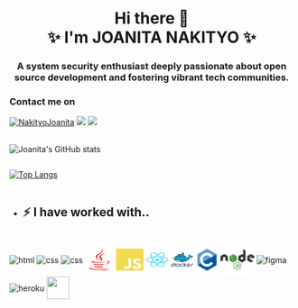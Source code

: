 <h1 align="center"> Hi there 👋 <br/>✨ I'm JOANITA NAKITYO ✨ </h1>
<h3 align="center">A system security enthusiast deeply passionate about open source development and fostering vibrant tech communities. </h3>

### Contact me on

 <div> 
 <a href="https://twitter.com/NakityoJoanita" target="blank"><img src="https://img.shields.io/twitter/follow/NakityoJoanita?logo=twitter&style=for-the-badge" alt="NakityoJoanita"/></a>
  <a href = "mailto:nakityojoanita51@gmail.com/"><img src="https://img.shields.io/badge/-Gmail-%23333?style=for-the-badge&logo=gmail&logoColor=white" target="_blank"></a>
  <a href="https://www.linkedin.com/in/joanita-nakityo-36900a1b5/" target="_blank"><img src="https://img.shields.io/badge/-LinkedIn-%230077B5?style=for-the-badge&logo=linkedin&logoColor=white" target="_blank"></a> 
  </div>


 <br/>

<!-- - 💬 Ask me about how  -->

![Joanita's GitHub stats](https://github-readme-stats.vercel.app/api?username=JOANITA-51&show_icons=true&theme=radical)

<div style="display:flex;flex-direction:row;justify-content:space-between; width:80%!important;">

<!--  [![Joanita's GitHub stats](https://github-readme-stats.vercel.app/api?username=JOANITA-51&theme=dracula&show_icons=true&layout=compact&langs_count=7)](https://github.com/JOANITA-51/github-readme-stats) -->

  [![Top Langs](https://github-readme-stats.vercel.app/api/top-langs/?username=JOANITA-51&layout=compact&langs_count=7&theme=dracula)](https://github.com/JOANITA-51/github-readme-stats)
</div>

- ## ⚡ I have worked with..

<div style="display: inline_block"><br>
 
  <img align="center" alt="html" height="40" width="50" src="https://cdn.jsdelivr.net/gh/devicons/devicon/icons/html5/html5-original-wordmark.svg" />   
  <img  align="center" alt="css" height="40" width="50" src="https://cdn.jsdelivr.net/gh/devicons/devicon/icons/css3/css3-original-wordmark.svg" />
  <img align="center" alt="css" height="40" width="50"  src="https://cdn.jsdelivr.net/gh/devicons/devicon/icons/tailwindcss/tailwindcss-plain.svg" /> 
  <img align="center" alt="Rafa-Js" height="40" width="50" src="https://raw.githubusercontent.com/devicons/devicon/master/icons/java/java-plain.svg">
  <img align="center" alt="Rafa-Ts" height="40" width="50" src="https://raw.githubusercontent.com/devicons/devicon/master/icons/javascript/javascript-plain.svg">
  <img align="center" alt="Rafa-React" height="30" width="40" src="https://raw.githubusercontent.com/devicons/devicon/master/icons/react/react-original.svg">
   <img align="center" alt="docker" height="30" width="40" src="https://raw.githubusercontent.com/devicons/devicon/master/icons/docker/docker-original-wordmark.svg">
  <img align="center" src="https://raw.githubusercontent.com/devicons/devicon/master/icons/c/c-original.svg" alt="c" width="40" height="40"/>
  <img align="center" src="https://raw.githubusercontent.com/devicons/devicon/master/icons/nodejs/nodejs-original-wordmark.svg" alt="nodejs" width="60" height="60"/> 
  <img align="center" width="40" height="40" src="https://www.vectorlogo.zone/logos/figma/figma-icon.svg" alt="figma" width="40" height="40"/> 
  <img align="center" width="40" height="40" src="https://www.vectorlogo.zone/logos/heroku/heroku-icon.svg" alt="heroku" width="40" height="40"/> 
  <img align="center" width="40" height="40" src="https://cdn.jsdelivr.net/gh/devicons/devicon/icons/firebase/firebase-plain-wordmark.svg" />

</div>


<!--
**JOANITA-51/JOANITA-51** is a ✨ _special_ ✨ repository because its `README.md` (this file) appears on your GitHub profile.

Here are some ideas to get you started:

- 🔭 I’m currently working on ...
- 🌱 I’m currently learning ...
- 👯 I’m looking to collaborate on ...
- 🤔 I’m looking for help with ...
- 💬 Ask me about ...
- 📫 How to reach me: ...
- 😄 Pronouns: ...
- ⚡ Fun fact: I love ![image](https://github.com/joanita-51/JOANITA-51/assets/82649346/f24aef58-ced8-4247-8203-8961e2848073)

-->
